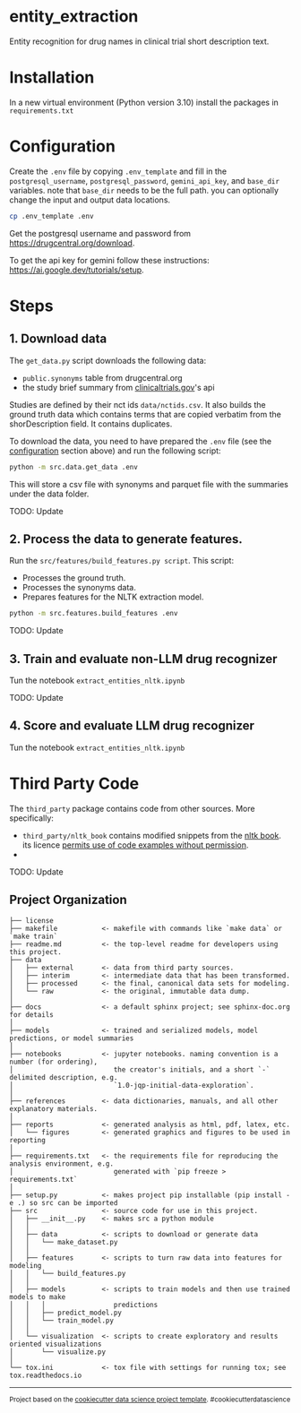 entity_extraction
==============================

Entity recognition for drug names in clinical trial short description text.

# Installation
In a new virtual environment (Python version 3.10) install the packages in `requirements.txt`

# Configuration
Create the `.env` file by copying `.env_template` and fill in the `postgresql_username`, `postgresql_password`,
`gemini_api_key`, and `base_dir` variables. note that `base_dir` needs to be the full path. you can optionally change the input and output data locations.
```bash
cp .env_template .env
```

Get the postgresql username and password from https://drugcentral.org/download.

To get the api key for gemini follow these instructions: https://ai.google.dev/tutorials/setup.

# Steps
## 1. Download data
The `get_data.py` script downloads the following data:
 * `public.synonyms` table from drugcentral.org
 * the study brief summary from [clinicaltrials.gov](https://clinicaltrials.gov)'s api

Studies are defined by their nct ids `data/nctids.csv`.
It also builds the ground truth data which contains terms that are copied verbatim from the shorDescription field. It contains duplicates.

  
To download the data, you need to have prepared the `.env` file (see the [configuration](#configuration) section above) and run the following script:
```bash
python -m src.data.get_data .env
```

This will store a csv file with synonyms and parquet file with the summaries under the data folder.

TODO: Update
## 2. Process the data to generate features.
Run the `src/features/build_features.py script`. This script:
 * Processes the ground truth.
 * Processes the synonyms data.
 * Prepares features for the NLTK extraction model.

```bash
python -m src.features.build_features .env
```

TODO: Update
## 3. Train and evaluate non-LLM drug recognizer
Tun the notebook `extract_entities_nltk.ipynb`

TODO: Update
## 4. Score and evaluate LLM drug recognizer
Tun the notebook `extract_entities_nltk.ipynb`


# Third Party Code

The `third_party` package contains code from other sources. More specifically:
 * `third_party/nltk_book` contains modified snippets from the [nltk book](https://www.nltk.org/book/). its licence [permits use of code examples without permission](https://www.nltk.org/book/ch00.html#using-code-examples).
 * 




TODO: Update

Project Organization
------------

    ├── license
    ├── makefile           <- makefile with commands like `make data` or `make train`
    ├── readme.md          <- the top-level readme for developers using this project.
    ├── data
    │   ├── external       <- data from third party sources.
    │   ├── interim        <- intermediate data that has been transformed.
    │   ├── processed      <- the final, canonical data sets for modeling.
    │   └── raw            <- the original, immutable data dump.
    │
    ├── docs               <- a default sphinx project; see sphinx-doc.org for details
    │
    ├── models             <- trained and serialized models, model predictions, or model summaries
    │
    ├── notebooks          <- jupyter notebooks. naming convention is a number (for ordering),
    │                         the creator's initials, and a short `-` delimited description, e.g.
    │                         `1.0-jqp-initial-data-exploration`.
    │
    ├── references         <- data dictionaries, manuals, and all other explanatory materials.
    │
    ├── reports            <- generated analysis as html, pdf, latex, etc.
    │   └── figures        <- generated graphics and figures to be used in reporting
    │
    ├── requirements.txt   <- the requirements file for reproducing the analysis environment, e.g.
    │                         generated with `pip freeze > requirements.txt`
    │
    ├── setup.py           <- makes project pip installable (pip install -e .) so src can be imported
    ├── src                <- source code for use in this project.
    │   ├── __init__.py    <- makes src a python module
    │   │
    │   ├── data           <- scripts to download or generate data
    │   │   └── make_dataset.py
    │   │
    │   ├── features       <- scripts to turn raw data into features for modeling
    │   │   └── build_features.py
    │   │
    │   ├── models         <- scripts to train models and then use trained models to make
    │   │   │                 predictions
    │   │   ├── predict_model.py
    │   │   └── train_model.py
    │   │
    │   └── visualization  <- scripts to create exploratory and results oriented visualizations
    │       └── visualize.py
    │
    └── tox.ini            <- tox file with settings for running tox; see tox.readthedocs.io


--------

<p><small>Project based on the <a target="_blank" href="https://drivendata.github.io/cookiecutter-data-science/">cookiecutter data science project template</a>. #cookiecutterdatascience</small></p>
